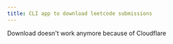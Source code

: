 ```yaml
---
title: CLI app to download leetcode submissions
---
```


Download doesn't work anymore because of Cloudflare
